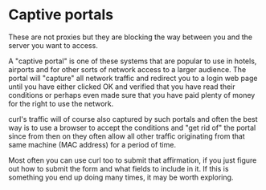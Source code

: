 # Captive portals

These are not proxies but they are blocking the way between you and the server
you want to access.

A "captive portal" is one of these systems that are popular to use in hotels,
airports and for other sorts of network access to a larger audience. The
portal will "capture" all network traffic and redirect you to a login web page
until you have either clicked OK and verified that you have read their
conditions or perhaps even made sure that you have paid plenty of money for
the right to use the network.

curl's traffic will of course also captured by such portals and often the best
way is to use a browser to accept the conditions and "get rid of" the portal
since from then on they often allow all other traffic originating from that
same machine (MAC address) for a period of time.

Most often you can use curl too to submit that affirmation, if you just figure
out how to submit the form and what fields to include in it. If this is
something you end up doing many times, it may be worth exploring.

